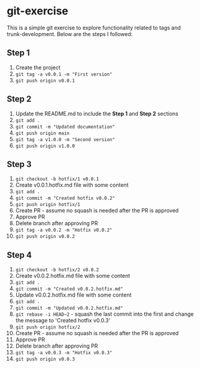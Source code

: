# git-exercise

This is a simple git exercise to explore functionality related to tags and trunk-development. Below are the steps I followed:

## Step 1

1. Create the project
2. `git tag -a v0.0.1 -m "First version"`
3. `git push origin v0.0.1`

## Step 2

1. Update the README.md to include the **Step 1** and **Step 2** sections
2. `git add .`
3. `git commit -m "Updated documentation"`
4. `git push origin main`
5. `git tag -a v1.0.0 -m "Second version"`
6. `git push origin v1.0.0`

## Step 3

1. `git checkout -b hotfix/1 v0.0.1`
2. Create v0.0.1.hotfix.md file with some content
3. `git add .`
4. `git commit -m "Created hotfix v0.0.2"`
5. `git push origin hotfix/1`
6. Create PR - assume no squash is needed after the PR is approved
7. Approve PR
8. Delete branch after approving PR
9. `git tag -a v0.0.2 -m "Hotfix v0.0.2"`
10. `git push origin v0.0.2`

## Step 4

1. `git checkout -b hotfix/2 v0.0.2`
2. Create v0.0.2.hotfix.md file with some content
3. `git add .`
4. `git commit -m "Created v0.0.2.hotfix.md"`
5. Update v0.0.2.hotfix.md file with some content
6. `git add .`
7. `git commit -m "Updated v0.0.2.hotfix.md"`
8. `git rebase -i HEAD~2` - squash the last commit into the first and change the message to 'Created hotfix v0.0.3'
9. `git push origin hotfix/2`
10. Create PR - assume no squash is needed after the PR is approved
11. Approve PR
12. Delete branch after approving PR
13. `git tag -a v0.0.3 -m "Hotfix v0.0.3"`
14. `git push origin v0.0.3`
